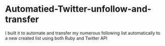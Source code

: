 # Automatied-Twitter-unfollow-and-transfer
I built it to automate and transfer my numerous following list automatically to a new created list using both Ruby and Twitter API
